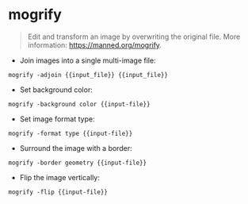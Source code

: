 # mogrify

> Edit and transform an image by overwriting the original file.
> More information: <https://manned.org/mogrify>.

- Join images into a single multi-image file:

`mogrify -adjoin {{input_file}} {{input_file}}`

- Set background color:

`mogrify -background color {{input-file}}`

- Set image format type:

`mogrify -format type {{input-file}}`

- Surround the image with a border:

`mogrify -border geometry {{input-file}}`

- Flip the image vertically:

`mogrify -flip {{input-file}}`
